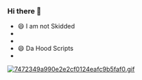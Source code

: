 ### Hi there 👋

- 😄 I am not Skidded
- 
- 
- 😄 Da Hood Scripts
- 





[![7472349a990e2e2cf0124eafc9b5faf0.gif](https://i.postimg.cc/JhscfvqG/7472349a990e2e2cf0124eafc9b5faf0.gif)](https://postimg.cc/rdLrWh7k)
